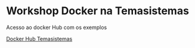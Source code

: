 # Workshop Docker na Temasistemas

Acesso ao docker Hub com os exemplos

[Docker Hub Temasistemas](https://hub.docker.com/?namespace=temasistemas)

